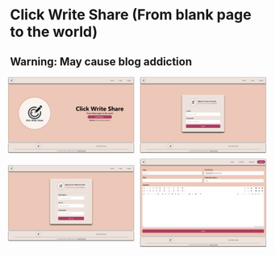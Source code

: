 # Click Write Share (From blank page to the world)

## **Warning:** May cause blog addiction

<div style="width:100%;display:flex;flex-direction:column;gap:10px;">
    <div style="width:100%;display:flex;flex-direction:row;justify-content:center;align-items:center;gap:10px;">
    <img height="50%" width="50%" src="public/assets/homepage.png" alt="CWS Homepage" ></img>
<img height="50%" width="50%" src="public/assets/login.png" alt="CWS Login" ></img>
    </div>
    <div style="width:100%;display:flex;flex-direction:row;justify-content:center;align-items:center;gap:10px;">
    <img height="50%" width="50%" src="public/assets/signup.png" alt="CWS SignUp" ></img>
<img height="50%" width="50%" src="public/assets/add-post.png" alt="CWS Add Post" ></img>
    </div>

</div>
